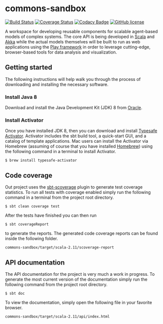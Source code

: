 # commons-sandbox
[![Build Status](https://travis-ci.org/ScalABM/commons-sandbox.svg?branch=master)](https://travis-ci.org/ScalABM/commons-sandbox)
[![Coverage Status](https://coveralls.io/repos/ScalABM/commons-sandbox/badge.svg?branch=master&service=github)](https://coveralls.io/github/ScalABM/commons-sandbox?branch=master)
[![Codacy Badge](https://www.codacy.com/project/badge/010943975d84466b85975ff788fe76cb)](https://www.codacy.com/app/drobert-pugh/commons-sandbox)
[![GitHub license](https://img.shields.io/github/license/ScalABM/commons-sandbox.svg)]()

A workspace for developing reusable components for scalable agent-based models of complex systems. The core API is 
being developed in [Scala](http://www.scala-lang.org/) and [Akka](http://akka.io/) while the  actual models 
themselves will be built to run as web applications using the [Play framework](https://www.playframework.com/) in 
order to leverage cutting-edge, browser-based tools for data analysis and visualization.

## Getting started
The following instructions will help walk you through the process of downloading and installing 
the necessary software.

### Install Java 8
Download and install the Java Development Kit (JDK) 8 from 
[Oracle](http://www.oracle.com/technetwork/java/javase/downloads/jdk8-downloads-2133151.html). 

### Install Activator

Once you have installed JDK 8, then you can download and install 
[Typesafe Activator](https://www.typesafe.com/community/core-tools/activator-and-sbt). Activator 
includes the sbt build tool, a quick-start GUI, and a catalog of template applications.  Mac 
users can install the Activator via Homebrew (assuming of course that you have installed 
[Homebrew](http://brew.sh/)) using the following command in a terminal to install Activator.

    $ brew install typesafe-activator

## Code coverage
Out project uses the [sbt-scoverage](https://github.com/scoverage/sbt-scoverage) plugin to 
generate test coverage statistics. To run all tests with coverage enabled simply run the following 
command in a terminal from the project root directory.

    $ sbt clean coverage test

After the tests have finished you can then run

    $ sbt coverageReport

to generate the reports. The generated code coverage reports can be found inside the following 
folder.

    commons-sandbox/target/scala-2.11/scoverage-report

## API documentation

The API documentation for the project is very much a work in progress. To generate the most 
current version of the documentation simply run the following command from the project root 
directory.

    $ sbt doc
    
To view the documentation, simply open the following file in your favorite browser. 
 
    commons-sandbox/target/scala-2.11/api/index.html
